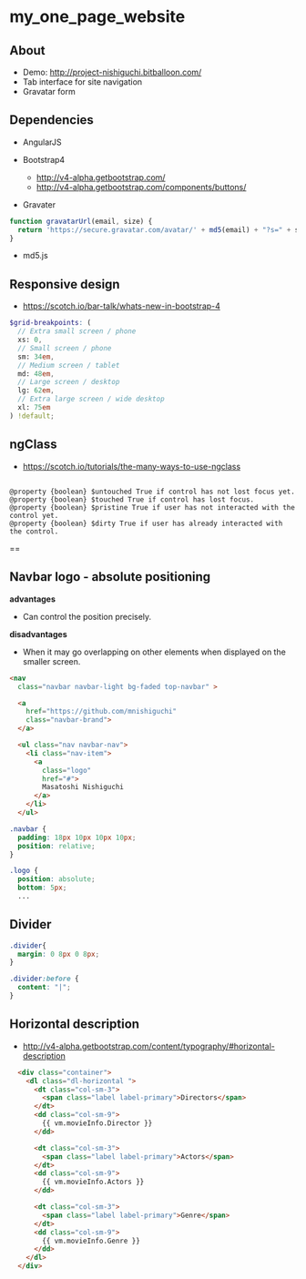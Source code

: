 # my_one_page_website

## About
- Demo: http://project-nishiguchi.bitballoon.com/
- Tab interface for site navigation
- Gravatar form

## Dependencies
- AngularJS
- Bootstrap4
    + http://v4-alpha.getbootstrap.com/
    + http://v4-alpha.getbootstrap.com/components/buttons/

- Gravater
```js
function gravatarUrl(email, size) {
  return 'https://secure.gravatar.com/avatar/' + md5(email) + "?s=" + size;
}
```

- md5.js

## Responsive design
- https://scotch.io/bar-talk/whats-new-in-bootstrap-4

```scss
$grid-breakpoints: (
  // Extra small screen / phone
  xs: 0,
  // Small screen / phone
  sm: 34em,
  // Medium screen / tablet
  md: 48em,
  // Large screen / desktop
  lg: 62em,
  // Extra large screen / wide desktop
  xl: 75em
) !default;
```

## ngClass
- https://scotch.io/tutorials/the-many-ways-to-use-ngclass

## 
```
@property {boolean} $untouched True if control has not lost focus yet.
@property {boolean} $touched True if control has lost focus.
@property {boolean} $pristine True if user has not interacted with the control yet.
@property {boolean} $dirty True if user has already interacted with the control.
```

==

## Navbar logo - absolute positioning
**advantages**
- Can control the position precisely.

**disadvantages**
- When it may go overlapping on other elements when displayed on the smaller screen.

```html
<nav
  class="navbar navbar-light bg-faded top-navbar" >

  <a
    href="https://github.com/mnishiguchi"
    class="navbar-brand">
  </a>

  <ul class="nav navbar-nav">
    <li class="nav-item">
      <a
        class="logo"
        href="#">
        Masatoshi Nishiguchi
      </a>
    </li>
  </ul>
```

```css
.navbar {
  padding: 18px 10px 10px 10px;
  position: relative;
}

.logo {
  position: absolute;
  bottom: 5px;
  ...
```

## Divider

```css
.divider{
  margin: 0 8px 0 8px;
}

.divider:before {
  content: "|";
}
```

## Horizontal description
- http://v4-alpha.getbootstrap.com/content/typography/#horizontal-description

```html
  <div class="container">
    <dl class="dl-horizontal ">
      <dt class="col-sm-3">
        <span class="label label-primary">Directors</span>
      </dt>
      <dd class="col-sm-9">
        {{ vm.movieInfo.Director }}
      </dd>

      <dt class="col-sm-3">
        <span class="label label-primary">Actors</span>
      </dt>
      <dd class="col-sm-9">
        {{ vm.movieInfo.Actors }}
      </dd>

      <dt class="col-sm-3">
        <span class="label label-primary">Genre</span>
      </dt>
      <dd class="col-sm-9">
        {{ vm.movieInfo.Genre }}
      </dd>
    </dl>
  </div>
```
